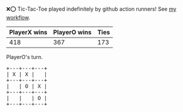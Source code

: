 :x::o: Tic-Tac-Toe played indefinitely by github action runners! See [my workflow](.github/workflows/play.yaml).

|PlayerX wins|PlayerO wins|Ties|
|-|-|-|
|418|367|173|

PlayerO's turn.

<pre>
+---+---+---+
| X | X |   |
+---+---+---+
|   | O | X |
+---+---+---+
|   |   | O |
+---+---+---+
</pre>
